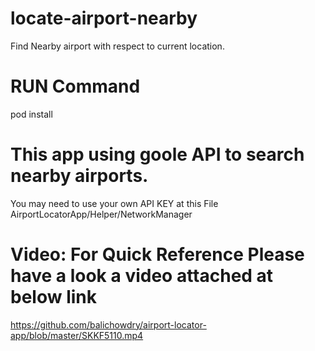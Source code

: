 # locate-airport-nearby
Find Nearby airport with respect to current location. 

# RUN Command
pod install

# This app using goole API to search nearby airports.
You may need to use your own API KEY at this File AirportLocatorApp/Helper/NetworkManager

# Video: For Quick Reference Please have a look a video attached at below link
https://github.com/balichowdry/airport-locator-app/blob/master/SKKF5110.mp4
